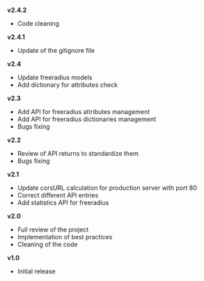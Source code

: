 **v2.4.2**
- Code cleaning

**v2.4.1**
- Update of the gitignore file

**v2.4**
- Update freeradius models
- Add dictionary for attributes check

**v2.3**
- Add API for freeradius attributes management
- Add API for freeradius dictionaries management
- Bugs fixing

**v2.2**
- Review of API returns to standardize them
- Bugs fixing

**v2.1**
- Update corsURL calculation for production server with port 80
- Correct different API entries
- Add statistics API for freeradius

**v2.0**
- Full review of the project
- Implementation of best practices
- Cleaning of the code

**v1.0**
- Initial release
